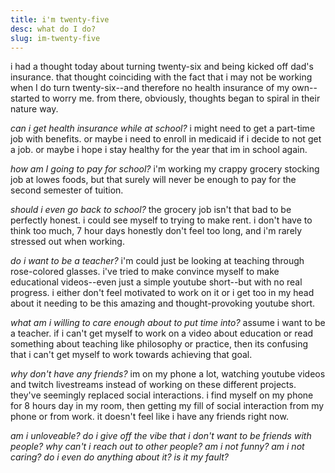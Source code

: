 ```yaml
---
title: i'm twenty-five
desc: what do I do?
slug: im-twenty-five
---
```


i had a thought today about turning twenty-six and being kicked off dad's insurance. that thought coinciding with the fact that i may not be working when I do turn twenty-six--and therefore no health insurance of my own--started to worry me. from there, obviously, thoughts began to spiral in their nature way.

_can i get health insurance while at school?_ i might need to get a part-time job with benefits. or maybe i need to enroll in medicaid if i decide to not get a job. or maybe i hope i stay healthy for the year that im in school again.

_how am I going to pay for school?_ i'm working my crappy grocery stocking job at lowes foods, but that surely will never be enough to pay for the second semester of tuition.

_should i even go back to school?_ the grocery job isn't that bad to be perfectly honest. i could see myself to trying to make rent. i don't have to think too much, 7 hour days honestly don't feel too long, and i'm rarely stressed out when working.

_do i want to be a teacher?_ i'm could just be looking at teaching through rose-colored glasses. i've tried to make convince myself to make educational videos--even just a simple youtube short--but with no real progress. i either don't feel motivated to work on it or i get too in my head about it needing to be this amazing and thought-provoking youtube short.

_what am i willing to care enough about to put time into?_ assume i want to be a teacher. if i can't get myself to work on a video about education or read something about teaching like philosophy or practice, then its confusing that i can't get myself to work towards achieving that goal.

_why don't have any friends?_ im on my phone a lot, watching youtube videos and twitch livestreams instead of working on these different projects. they've seemingly replaced social interactions. i find myself on my phone for 8 hours day in my room, then getting my fill of social interaction from my phone or from work. it doesn't feel like i have any friends right now.

_am i unloveable? do i give off the vibe that i don't want to be friends with people? why can't i reach out to other people? am i not funny? am i not caring? do i even do anything about it? is it my fault?_
